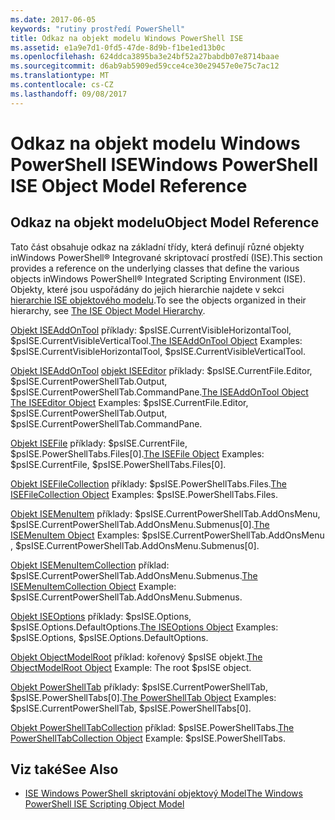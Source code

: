 ```yaml
---
ms.date: 2017-06-05
keywords: "rutiny prostředí PowerShell"
title: Odkaz na objekt modelu Windows PowerShell ISE
ms.assetid: e1a9e7d1-0fd5-47de-8d9b-f1be1ed13b0c
ms.openlocfilehash: 624ddca3895ba3e24bf52a27babdb07e8714baae
ms.sourcegitcommit: d6ab9ab5909ed59cce4ce30e29457e0e75c7ac12
ms.translationtype: MT
ms.contentlocale: cs-CZ
ms.lasthandoff: 09/08/2017
---
```

# <a name="windows-powershell-ise-object-model-reference"></a><span data-ttu-id="d097b-103">Odkaz na objekt modelu Windows PowerShell ISE</span><span class="sxs-lookup"><span data-stu-id="d097b-103">Windows PowerShell ISE Object Model Reference</span></span>
  
## <a name="object-model-reference"></a><span data-ttu-id="d097b-104">Odkaz na objekt modelu</span><span class="sxs-lookup"><span data-stu-id="d097b-104">Object Model Reference</span></span>
 <span data-ttu-id="d097b-105">Tato část obsahuje odkaz na základní třídy, která definují různé objekty inWindows PowerShell® Integrované skriptovací prostředí (ISE).</span><span class="sxs-lookup"><span data-stu-id="d097b-105">This section provides a reference on the underlying classes that define the various objects inWindows PowerShell® Integrated Scripting Environment (ISE).</span></span> <span data-ttu-id="d097b-106">Objekty, které jsou uspořádány do jejich hierarchie najdete v sekci [hierarchie ISE objektového modelu](The-ISE-Object-Model-Hierarchy.md).</span><span class="sxs-lookup"><span data-stu-id="d097b-106">To see the objects organized in their hierarchy, see [The ISE Object Model Hierarchy](The-ISE-Object-Model-Hierarchy.md).</span></span>

 <span data-ttu-id="d097b-107">[Objekt ISEAddOnTool](The-ISEAddOnTool-Object.md) příklady: $psISE.CurrentVisibleHorizontalTool, $psISE.CurrentVisibleVerticalTool.</span><span class="sxs-lookup"><span data-stu-id="d097b-107">[The ISEAddOnTool Object](The-ISEAddOnTool-Object.md) Examples: $psISE.CurrentVisibleHorizontalTool, $psISE.CurrentVisibleVerticalTool.</span></span>

 <span data-ttu-id="d097b-108">[Objekt ISEAddOnTool](The-ISEAddOnTool-Object.md) [objekt ISEEditor](The-ISEEditor-Object.md) příklady: $psISE.CurrentFile.Editor, $psISE.CurrentPowerShellTab.Output, $psISE.CurrentPowerShellTab.CommandPane.</span><span class="sxs-lookup"><span data-stu-id="d097b-108">[The ISEAddOnTool Object](The-ISEAddOnTool-Object.md) [The ISEEditor Object](The-ISEEditor-Object.md) Examples: $psISE.CurrentFile.Editor, $psISE.CurrentPowerShellTab.Output, $psISE.CurrentPowerShellTab.CommandPane.</span></span>

 <span data-ttu-id="d097b-109">[Objekt ISEFile](The-ISEFile-Object.md) příklady: $psISE.CurrentFile, $psISE.PowerShellTabs.Files\[0\].</span><span class="sxs-lookup"><span data-stu-id="d097b-109">[The ISEFile Object](The-ISEFile-Object.md) Examples: $psISE.CurrentFile, $psISE.PowerShellTabs.Files\[0\].</span></span>

 <span data-ttu-id="d097b-110">[Objekt ISEFileCollection](The-ISEFileCollection-Object.md) příklady: $psISE.PowerShellTabs.Files.</span><span class="sxs-lookup"><span data-stu-id="d097b-110">[The ISEFileCollection Object](The-ISEFileCollection-Object.md) Examples: $psISE.PowerShellTabs.Files.</span></span>

 <span data-ttu-id="d097b-111">[Objekt ISEMenuItem](The-ISEMenuItem-Object.md) příklady: $psISE.CurrentPowerShellTab.AddOnsMenu, $psISE.CurrentPowerShellTab.AddOnsMenu.Submenus\[0\].</span><span class="sxs-lookup"><span data-stu-id="d097b-111">[The ISEMenuItem Object](The-ISEMenuItem-Object.md) Examples: $psISE.CurrentPowerShellTab.AddOnsMenu , $psISE.CurrentPowerShellTab.AddOnsMenu.Submenus\[0\].</span></span>

 <span data-ttu-id="d097b-112">[Objekt ISEMenuItemCollection](The-ISEMenuItemCollection-Object.md) příklad: $psISE.CurrentPowerShellTab.AddOnsMenu.Submenus.</span><span class="sxs-lookup"><span data-stu-id="d097b-112">[The ISEMenuItemCollection Object](The-ISEMenuItemCollection-Object.md) Example: $psISE.CurrentPowerShellTab.AddOnsMenu.Submenus.</span></span>

 <span data-ttu-id="d097b-113">[Objekt ISEOptions](The-ISEOptions-Object.md) příklady: $psISE.Options, $psISE.Options.DefaultOptions.</span><span class="sxs-lookup"><span data-stu-id="d097b-113">[The ISEOptions Object](The-ISEOptions-Object.md) Examples: $psISE.Options, $psISE.Options.DefaultOptions.</span></span>

 <span data-ttu-id="d097b-114">[Objekt ObjectModelRoot](The-ObjectModelRoot-Object.md) příklad: kořenový $psISE objekt.</span><span class="sxs-lookup"><span data-stu-id="d097b-114">[The ObjectModelRoot Object](The-ObjectModelRoot-Object.md) Example: The root $psISE object.</span></span>

 <span data-ttu-id="d097b-115">[Objekt PowerShellTab](The-PowerShellTab-Object.md) příklady: $psISE.CurrentPowerShellTab, $psISE.PowerShellTabs\[0\].</span><span class="sxs-lookup"><span data-stu-id="d097b-115">[The PowerShellTab Object](The-PowerShellTab-Object.md) Examples: $psISE.CurrentPowerShellTab, $psISE.PowerShellTabs\[0\].</span></span>

 <span data-ttu-id="d097b-116">[Objekt PowerShellTabCollection](The-PowerShellTabCollection-Object.md) příklad: $psISE.PowerShellTabs.</span><span class="sxs-lookup"><span data-stu-id="d097b-116">[The PowerShellTabCollection Object](The-PowerShellTabCollection-Object.md) Example: $psISE.PowerShellTabs.</span></span>

## <a name="see-also"></a><span data-ttu-id="d097b-117">Viz také</span><span class="sxs-lookup"><span data-stu-id="d097b-117">See Also</span></span>
- [<span data-ttu-id="d097b-118">ISE Windows PowerShell skriptování objektový Model</span><span class="sxs-lookup"><span data-stu-id="d097b-118">The Windows PowerShell ISE Scripting Object Model</span></span>](The-Windows-PowerShell-ISE-Scripting-Object-Model.md)

